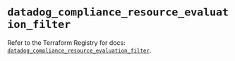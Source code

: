 # `datadog_compliance_resource_evaluation_filter`

Refer to the Terraform Registry for docs: [`datadog_compliance_resource_evaluation_filter`](https://registry.terraform.io/providers/datadog/datadog/3.75.0/docs/resources/compliance_resource_evaluation_filter).
